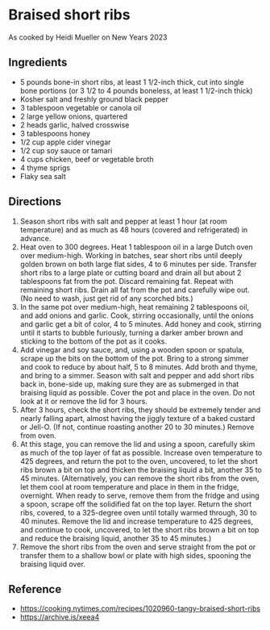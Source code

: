 # Braised short ribs

As cooked by Heidi Mueller on New Years 2023

## Ingredients

- 5 pounds bone-in short ribs, at least 1 1/2-inch thick, cut into single bone portions (or 3 1/2 to 4 pounds boneless, at least 1 1/2-inch thick)
- Kosher salt and freshly ground black pepper
- 3 tablespoon vegetable or canola oil
- 2 large yellow onions, quartered
- 2 heads garlic, halved crosswise
- 3 tablespoons honey
- 1/2 cup apple cider vinegar
- 1/2 cup soy sauce or tamari
- 4 cups chicken, beef or vegetable broth
- 4 thyme sprigs
- Flaky sea salt

## Directions

1. Season short ribs with salt and pepper at least 1 hour (at room temperature) and as much as 48 hours (covered and refrigerated) in advance.
2. Heat oven to 300 degrees. Heat 1 tablespoon oil in a large Dutch oven over medium-high. Working in batches, sear short ribs until deeply golden brown on both large flat sides, 4 to 6 minutes per side. Transfer short ribs to a large plate or cutting board and drain all but about 2 tablespoons fat from the pot. Discard remaining fat. Repeat with remaining short ribs. Drain all fat from the pot and carefully wipe out. (No need to wash, just get rid of any scorched bits.)
3. In the same pot over medium-high, heat remaining 2 tablespoons oil, and add onions and garlic. Cook, stirring occasionally, until the onions and garlic get a bit of color, 4 to 5 minutes. Add honey and cook, stirring until it starts to bubble furiously, turning a darker amber brown and sticking to the bottom of the pot as it cooks.
4. Add vinegar and soy sauce, and, using a wooden spoon or spatula, scrape up the bits on the bottom of the pot. Bring to a strong simmer and cook to reduce by about half, 5 to 8 minutes. Add broth and thyme, and bring to a simmer. Season with salt and pepper and add short ribs back in, bone-side up, making sure they are as submerged in that braising liquid as possible. Cover the pot and place in the oven. Do not look at it or remove the lid for 3 hours.
5. After 3 hours, check the short ribs, they should be extremely tender and nearly falling apart, almost having the jiggly texture of a baked custard or Jell-O. (If not, continue roasting another 20 to 30 minutes.) Remove from oven.
6. At this stage, you can remove the lid and using a spoon, carefully skim as much of the top layer of fat as possible. Increase oven temperature to 425 degrees, and return the pot to the oven, uncovered, to let the short ribs brown a bit on top and thicken the braising liquid a bit, another 35 to 45 minutes. (Alternatively, you can remove the short ribs from the oven, let them cool at room temperature and place in them in the fridge, overnight. When ready to serve, remove them from the fridge and using a spoon, scrape off the solidified fat on the top layer. Return the short ribs, covered, to a 325-degree oven until totally warmed through, 30 to 40 minutes. Remove the lid and increase temperature to 425 degrees, and continue to cook, uncovered, to let the short ribs brown a bit on top and reduce the braising liquid, another 35 to 45 minutes.)
7. Remove the short ribs from the oven and serve straight from the pot or transfer them to a shallow bowl or plate with high sides, spooning the braising liquid over.

## Reference

- <https://cooking.nytimes.com/recipes/1020960-tangy-braised-short-ribs>
- <https://archive.is/xeea4>
